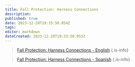 ```yaml
---
title: Fall Protection: Harness Connections
description: 
published: true
date: 2023-12-28T19:33:50.054Z
tags: 
editor: markdown
dateCreated: 2023-12-28T19:33:50.053Z
---
```


> [Fall Protection: Harness Connections - English](/safety/safety-training-library/fall_protection_harness_connections_-_english.pdf)
{.is-info}

> [Fall Protection: Harness Connections - Spanish](/safety/safety-training-library/fall_protection_harness_connections_-_spanish.pdf)
{.is-info}
